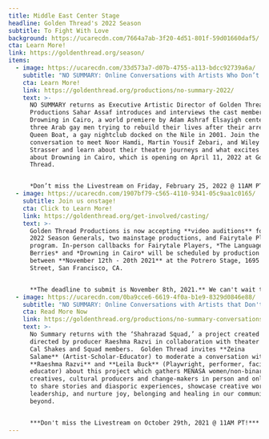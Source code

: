 ```yaml
---
title: Middle East Center Stage
headline: Golden Thread's 2022 Season
subtitle: To Fight With Love
background: https://ucarecdn.com/7664a7ab-3f20-4d51-801f-59d01660daf5/
cta: Learn More!
link: https://goldenthread.org/season/
items:
  - image: https://ucarecdn.com/33d573a7-d07b-4755-a113-bdcc92739a6a/
    subtitle: "NO SUMMARY: Online Conversations with Artists Who Don’t Fit in a Box!"
    cta: Learn More!
    link: https://goldenthread.org/productions/no-summary-2022/
    text: >-
      NO SUMMARY returns as Executive Artistic Director of Golden Thread
      Productions Sahar Assaf introduces and interviews the cast members of
      Drowning in Cairo, a world premiere by Adam Ashraf Elsayigh centered on
      three Arab gay men trying to rebuild their lives after their arrest on the
      Queen Boat, a gay nightclub docked on the Nile in 2001. Join the
      conversation to meet Noor Hamdi, Martin Yousif Zebari, and Wiley Naman
      Strasser and learn about their theatre journeys and what excites them
      about Drowning in Cairo, which is opening on April 11, 2022 at Golden
      Thread.


      *Don’t miss the Livestream on Friday, February 25, 2022 @ 11AM PT!*
  - image: https://ucarecdn.com/1907bf79-c565-4110-9341-05c9aa1c0165/
    subtitle: Join us onstage!
    cta: Click to Learn More!
    link: https://goldenthread.org/get-involved/casting/
    text: >-
      Golden Thread Productions is now accepting **video auditions** for our
      2022 Season Generals, two mainstage productions, and Fairytale Players
      program. In-person callbacks for Fairytale Players, *The Language of Wild
      Berries* and *Drowning in Cairo* will be scheduled by production
      between **November 12th - 20th 2021** at the Potrero Stage, 1695 18th
      Street, San Francisco, CA. 


      **The deadline to submit is November 8th, 2021.** We can't wait to meet you and share space together again!
  - image: https://ucarecdn.com/0ba9cce6-6619-4f0a-b1e9-8329d0846e88/
    subtitle: "NO SUMMARY: Online Conversations with Artists that Don't Fit in a Box!"
    cta: Read More Now
    link: https://goldenthread.org/productions/no-summary-conversations-with-artists-that-dont-fit-in-a-box/
    text: >-
      No Summary returns with the ‘Shahrazad Squad,’ a project created and
      directed by producer Raeshma Razvi in collaboration with theater company
      Cal Shakes and Squad members.  Golden Thread invites **Zeina
      Salame** (Artist-Scholar-Educator) to moderate a conversation with
      **Raeshma Razvi** and **Leila Buck** (Playwright, performer, facilitator,
      educator) about this project which gathers MENASA women/non-binary
      creatives, cultural producers and change-makers in person and online
      to share stories and diasporic experiences, showcase creative work and
      leadership, and nurture joy, belonging and healing in our communities and
      beyond.


      ***Don't miss the Livestream on October 29th, 2021 @ 11AM PT!***
---
```


